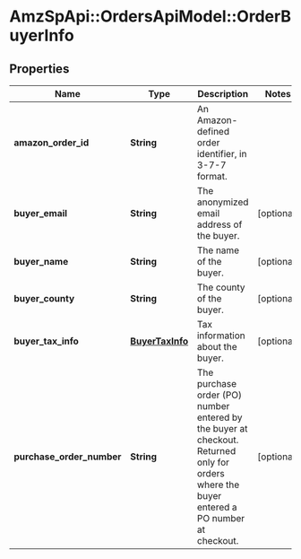 # AmzSpApi::OrdersApiModel::OrderBuyerInfo

## Properties
Name | Type | Description | Notes
------------ | ------------- | ------------- | -------------
**amazon_order_id** | **String** | An Amazon-defined order identifier, in 3-7-7 format. | 
**buyer_email** | **String** | The anonymized email address of the buyer. | [optional] 
**buyer_name** | **String** | The name of the buyer. | [optional] 
**buyer_county** | **String** | The county of the buyer. | [optional] 
**buyer_tax_info** | [**BuyerTaxInfo**](BuyerTaxInfo.md) | Tax information about the buyer. | [optional] 
**purchase_order_number** | **String** | The purchase order (PO) number entered by the buyer at checkout. Returned only for orders where the buyer entered a PO number at checkout. | [optional] 



